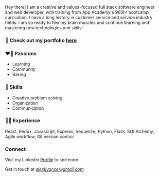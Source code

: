 Hey there! I am a creative and values-focused full stack software engineer and web developer, with training from App Academy's 960hr bootcamp curriculum. I have a long history in customer service and service industry fields. I am so ready to flex my brain muscles and continue learning and mastering new technologies and skills!

### 📕 Check out my portfolio [here](https://alexvance9.github.io/)

### ❤️‍🔥 Passions 

* Learning
* Community
* Baking


### 🚀 Skills 

* Creative problem solving
* Organization
* Communication


### 👩‍💻 Experience 

React, Redux, Javascript, Express, Sequelize, Python, Flask, SQLAlchemy, Agile workflow, Git version control

### Connect
Visit my LinkedIn [Profile](https://www.linkedin.com/in/alex-vance-503537234/) to see more  

Get in touch at *alexkvance@gmail.com*  
